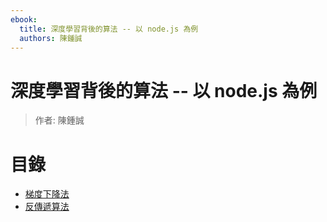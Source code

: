 ```yaml
---
ebook:
  title: 深度學習背後的算法 -- 以 node.js 為例
  authors: 陳鍾誠
---
```


# 深度學習背後的算法 -- 以 node.js 為例

> 作者: 陳鍾誠

# 目錄

* [梯度下降法](gradient.md)
* [反傳遞算法](backprop.md)

